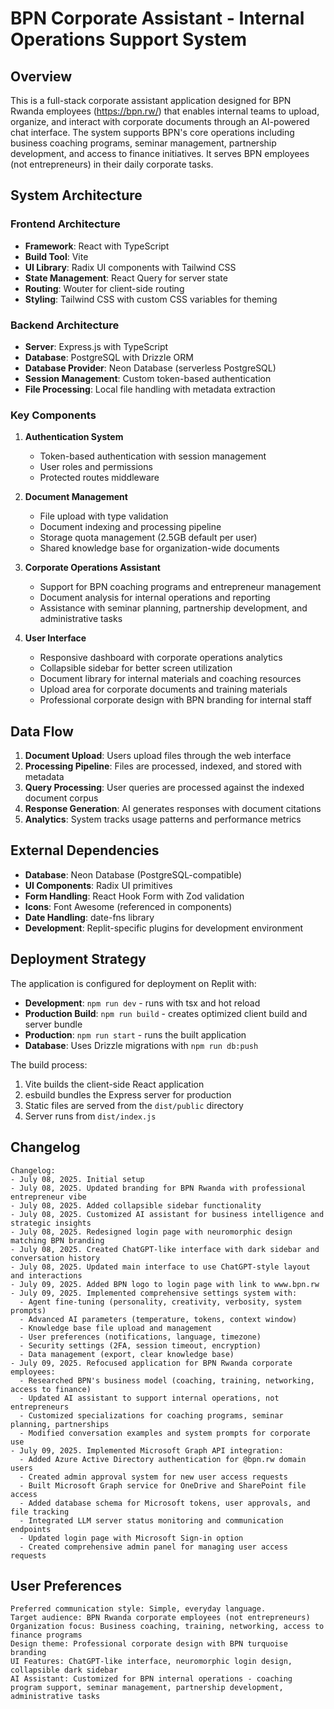 # BPN Corporate Assistant - Internal Operations Support System

## Overview

This is a full-stack corporate assistant application designed for BPN Rwanda employees (https://bpn.rw/) that enables internal teams to upload, organize, and interact with corporate documents through an AI-powered chat interface. The system supports BPN's core operations including business coaching programs, seminar management, partnership development, and access to finance initiatives. It serves BPN employees (not entrepreneurs) in their daily corporate tasks.

## System Architecture

### Frontend Architecture
- **Framework**: React with TypeScript
- **Build Tool**: Vite
- **UI Library**: Radix UI components with Tailwind CSS
- **State Management**: React Query for server state
- **Routing**: Wouter for client-side routing
- **Styling**: Tailwind CSS with custom CSS variables for theming

### Backend Architecture
- **Server**: Express.js with TypeScript
- **Database**: PostgreSQL with Drizzle ORM
- **Database Provider**: Neon Database (serverless PostgreSQL)
- **Session Management**: Custom token-based authentication
- **File Processing**: Local file handling with metadata extraction

### Key Components

1. **Authentication System**
   - Token-based authentication with session management
   - User roles and permissions
   - Protected routes middleware

2. **Document Management**
   - File upload with type validation
   - Document indexing and processing pipeline
   - Storage quota management (2.5GB default per user)
   - Shared knowledge base for organization-wide documents

3. **Corporate Operations Assistant**
   - Support for BPN coaching programs and entrepreneur management
   - Document analysis for internal operations and reporting
   - Assistance with seminar planning, partnership development, and administrative tasks

4. **User Interface**
   - Responsive dashboard with corporate operations analytics
   - Collapsible sidebar for better screen utilization
   - Document library for internal materials and coaching resources
   - Upload area for corporate documents and training materials
   - Professional corporate design with BPN branding for internal staff

## Data Flow

1. **Document Upload**: Users upload files through the web interface
2. **Processing Pipeline**: Files are processed, indexed, and stored with metadata
3. **Query Processing**: User queries are processed against the indexed document corpus
4. **Response Generation**: AI generates responses with document citations
5. **Analytics**: System tracks usage patterns and performance metrics

## External Dependencies

- **Database**: Neon Database (PostgreSQL-compatible)
- **UI Components**: Radix UI primitives
- **Form Handling**: React Hook Form with Zod validation
- **Icons**: Font Awesome (referenced in components)
- **Date Handling**: date-fns library
- **Development**: Replit-specific plugins for development environment

## Deployment Strategy

The application is configured for deployment on Replit with:
- **Development**: `npm run dev` - runs with tsx and hot reload
- **Production Build**: `npm run build` - creates optimized client build and server bundle
- **Production**: `npm run start` - runs the built application
- **Database**: Uses Drizzle migrations with `npm run db:push`

The build process:
1. Vite builds the client-side React application
2. esbuild bundles the Express server for production
3. Static files are served from the `dist/public` directory
4. Server runs from `dist/index.js`

## Changelog

```
Changelog:
- July 08, 2025. Initial setup
- July 08, 2025. Updated branding for BPN Rwanda with professional entrepreneur vibe
- July 08, 2025. Added collapsible sidebar functionality
- July 08, 2025. Customized AI assistant for business intelligence and strategic insights
- July 08, 2025. Redesigned login page with neuromorphic design matching BPN branding
- July 08, 2025. Created ChatGPT-like interface with dark sidebar and conversation history
- July 08, 2025. Updated main interface to use ChatGPT-style layout and interactions
- July 09, 2025. Added BPN logo to login page with link to www.bpn.rw
- July 09, 2025. Implemented comprehensive settings system with:
  - Agent fine-tuning (personality, creativity, verbosity, system prompts)
  - Advanced AI parameters (temperature, tokens, context window)
  - Knowledge base file upload and management
  - User preferences (notifications, language, timezone)
  - Security settings (2FA, session timeout, encryption)
  - Data management (export, clear knowledge base)
- July 09, 2025. Refocused application for BPN Rwanda corporate employees:
  - Researched BPN's business model (coaching, training, networking, access to finance)
  - Updated AI assistant to support internal operations, not entrepreneurs
  - Customized specializations for coaching programs, seminar planning, partnerships
  - Modified conversation examples and system prompts for corporate use
- July 09, 2025. Implemented Microsoft Graph API integration:
  - Added Azure Active Directory authentication for @bpn.rw domain users
  - Created admin approval system for new user access requests  
  - Built Microsoft Graph service for OneDrive and SharePoint file access
  - Added database schema for Microsoft tokens, user approvals, and file tracking
  - Integrated LLM server status monitoring and communication endpoints
  - Updated login page with Microsoft Sign-in option
  - Created comprehensive admin panel for managing user access requests
```

## User Preferences

```
Preferred communication style: Simple, everyday language.
Target audience: BPN Rwanda corporate employees (not entrepreneurs)
Organization focus: Business coaching, training, networking, access to finance programs
Design theme: Professional corporate design with BPN turquoise branding
UI Features: ChatGPT-like interface, neuromorphic login design, collapsible dark sidebar
AI Assistant: Customized for BPN internal operations - coaching program support, seminar management, partnership development, administrative tasks
```